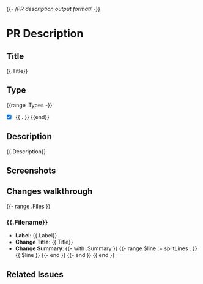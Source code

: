{{- /*PR description output format*/ -}}
# PR Description

## Title

{{.Title}}

## Type

{{range .Types -}}
- [x] {{ . }}
{{end}}

## Description

{{.Description}}

## Screenshots

## Changes walkthrough
{{- range .Files }}
### {{.Filename}}
- **Label**: {{.Label}}
- **Change Title**: {{.Title}}
- **Change Summary**:
{{- with .Summary }}
{{- range $line := splitLines . }}
  {{ $line }}
{{- end }}
{{- end }}
{{ end }}

## Related Issues

